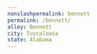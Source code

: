 ```yaml
---
﻿nonslashpermalink: bennett
permalink: /bennett/
alley: Bennett
city: Tuscaloosa
state: Alabama
---
```

